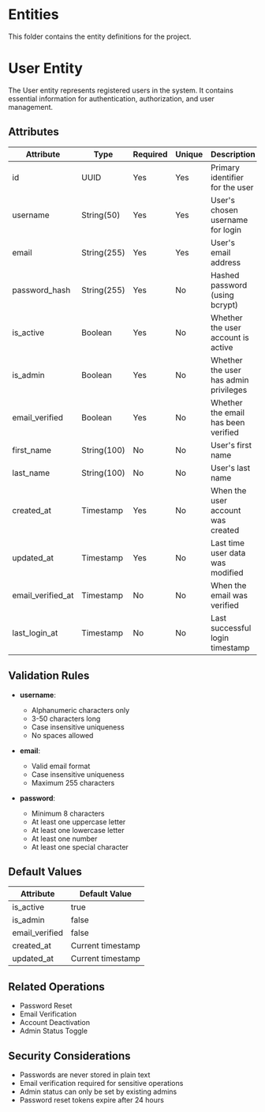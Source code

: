 # Entities

This folder contains the entity definitions for the project.

# User Entity

The User entity represents registered users in the system. It contains essential information for authentication, authorization, and user management.

## Attributes

| Attribute          | Type         | Required | Unique | Description                             |
|--------------------|--------------|----------|--------|-----------------------------------------|
| id                 | UUID         | Yes      | Yes    | Primary identifier for the user         |
| username           | String(50)   | Yes      | Yes    | User's chosen username for login        |
| email              | String(255)  | Yes      | Yes    | User's email address                    |
| password_hash      | String(255)  | Yes      | No     | Hashed password (using bcrypt)          |
| is_active          | Boolean      | Yes      | No     | Whether the user account is active      |
| is_admin           | Boolean      | Yes      | No     | Whether the user has admin privileges   |
| email_verified     | Boolean      | Yes      | No     | Whether the email has been verified     |
| first_name         | String(100)  | No       | No     | User's first name                       |
| last_name          | String(100)  | No       | No     | User's last name                        |
| created_at         | Timestamp    | Yes      | No     | When the user account was created       |
| updated_at         | Timestamp    | Yes      | No     | Last time user data was modified        |
| email_verified_at  | Timestamp    | No       | No     | When the email was verified             |
| last_login_at      | Timestamp    | No       | No     | Last successful login timestamp         |

## Validation Rules

- **username**:
  - Alphanumeric characters only
  - 3-50 characters long
  - Case insensitive uniqueness
  - No spaces allowed

- **email**:
  - Valid email format
  - Case insensitive uniqueness
  - Maximum 255 characters

- **password**:
  - Minimum 8 characters
  - At least one uppercase letter
  - At least one lowercase letter
  - At least one number
  - At least one special character

## Default Values

| Attribute          | Default Value |
|--------------------|---------------|
| is_active          | true          |
| is_admin           | false         |
| email_verified     | false         |
| created_at         | Current timestamp |
| updated_at         | Current timestamp |

## Related Operations

- Password Reset
- Email Verification
- Account Deactivation
- Admin Status Toggle

## Security Considerations

- Passwords are never stored in plain text
- Email verification required for sensitive operations
- Admin status can only be set by existing admins
- Password reset tokens expire after 24 hours
